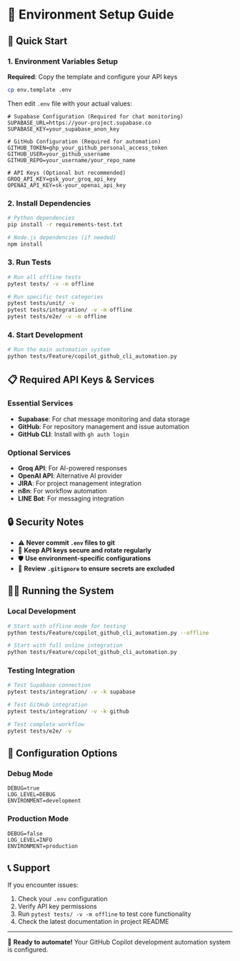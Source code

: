 # 🔧 Environment Setup Guide

## 🚀 Quick Start

### 1. Environment Variables Setup

**Required**: Copy the template and configure your API keys
```bash
cp env.template .env
```

Then edit `.env` file with your actual values:

```properties
# Supabase Configuration (Required for chat monitoring)
SUPABASE_URL=https://your-project.supabase.co
SUPABASE_KEY=your_supabase_anon_key

# GitHub Configuration (Required for automation)
GITHUB_TOKEN=ghp_your_github_personal_access_token
GITHUB_USER=your_github_username
GITHUB_REPO=your_username/your_repo_name

# API Keys (Optional but recommended)
GROQ_API_KEY=gsk_your_groq_api_key
OPENAI_API_KEY=sk-your_openai_api_key
```

### 2. Install Dependencies

```bash
# Python dependencies
pip install -r requirements-test.txt

# Node.js dependencies (if needed)
npm install
```

### 3. Run Tests

```bash
# Run all offline tests
pytest tests/ -v -m offline

# Run specific test categories
pytest tests/unit/ -v
pytest tests/integration/ -v -m offline
pytest tests/e2e/ -v -m offline
```

### 4. Start Development

```bash
# Run the main automation system
python tests/Feature/copilot_github_cli_automation.py
```

## 📋 Required API Keys & Services

### Essential Services
- **Supabase**: For chat message monitoring and data storage
- **GitHub**: For repository management and issue automation
- **GitHub CLI**: Install with `gh auth login`

### Optional Services
- **Groq API**: For AI-powered responses
- **OpenAI API**: Alternative AI provider
- **JIRA**: For project management integration
- **n8n**: For workflow automation
- **LINE Bot**: For messaging integration

## 🔒 Security Notes

- ⚠️ **Never commit `.env` files to git**
- 🔑 **Keep API keys secure and rotate regularly**
- 🛡️ **Use environment-specific configurations**
- 📝 **Review `.gitignore` to ensure secrets are excluded**

## 🏃‍♂️ Running the System

### Local Development
```bash
# Start with offline mode for testing
python tests/Feature/copilot_github_cli_automation.py --offline

# Start with full online integration
python tests/Feature/copilot_github_cli_automation.py
```

### Testing Integration
```bash
# Test Supabase connection
pytest tests/integration/ -v -k supabase

# Test GitHub integration
pytest tests/integration/ -v -k github

# Test complete workflow
pytest tests/e2e/ -v
```

## 🔧 Configuration Options

### Debug Mode
```properties
DEBUG=true
LOG_LEVEL=DEBUG
ENVIRONMENT=development
```

### Production Mode
```properties
DEBUG=false
LOG_LEVEL=INFO
ENVIRONMENT=production
```

## 📞 Support

If you encounter issues:
1. Check your `.env` configuration
2. Verify API key permissions
3. Run `pytest tests/ -v -m offline` to test core functionality
4. Check the latest documentation in project README

---

🎯 **Ready to automate!** Your GitHub Copilot development automation system is configured.
